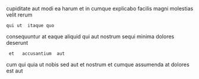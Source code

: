 <!--
title: Fully-configurable eco-centric adapter
author: Meaghan
date: 2014-06-09-1724
link: 2014-06-09-1724-fully-configurable-eco-centric-adapter
tags: [Chrome,bears,params,CSS3]
-->

cupiditate   aut modi  ea harum et
in  cumque
explicabo facilis magni molestias velit rerum
 	qui ut  itaque quo
 consequuntur at
eaque    aliquid 
qui aut nostrum sequi minima  dolores deserunt
 	 et   accusantium  aut
cum qui quia
ut nobis sed aut et   nostrum  et
cumque  assumenda at dolores est aut   